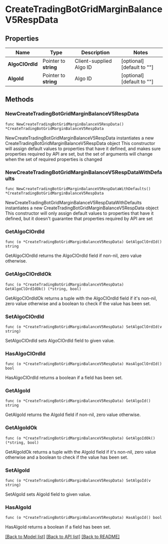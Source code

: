 # CreateTradingBotGridMarginBalanceV5RespData

## Properties

Name | Type | Description | Notes
------------ | ------------- | ------------- | -------------
**AlgoClOrdId** | Pointer to **string** | Client-supplied Algo ID | [optional] [default to ""]
**AlgoId** | Pointer to **string** | Algo ID | [optional] [default to ""]

## Methods

### NewCreateTradingBotGridMarginBalanceV5RespData

`func NewCreateTradingBotGridMarginBalanceV5RespData() *CreateTradingBotGridMarginBalanceV5RespData`

NewCreateTradingBotGridMarginBalanceV5RespData instantiates a new CreateTradingBotGridMarginBalanceV5RespData object
This constructor will assign default values to properties that have it defined,
and makes sure properties required by API are set, but the set of arguments
will change when the set of required properties is changed

### NewCreateTradingBotGridMarginBalanceV5RespDataWithDefaults

`func NewCreateTradingBotGridMarginBalanceV5RespDataWithDefaults() *CreateTradingBotGridMarginBalanceV5RespData`

NewCreateTradingBotGridMarginBalanceV5RespDataWithDefaults instantiates a new CreateTradingBotGridMarginBalanceV5RespData object
This constructor will only assign default values to properties that have it defined,
but it doesn't guarantee that properties required by API are set

### GetAlgoClOrdId

`func (o *CreateTradingBotGridMarginBalanceV5RespData) GetAlgoClOrdId() string`

GetAlgoClOrdId returns the AlgoClOrdId field if non-nil, zero value otherwise.

### GetAlgoClOrdIdOk

`func (o *CreateTradingBotGridMarginBalanceV5RespData) GetAlgoClOrdIdOk() (*string, bool)`

GetAlgoClOrdIdOk returns a tuple with the AlgoClOrdId field if it's non-nil, zero value otherwise
and a boolean to check if the value has been set.

### SetAlgoClOrdId

`func (o *CreateTradingBotGridMarginBalanceV5RespData) SetAlgoClOrdId(v string)`

SetAlgoClOrdId sets AlgoClOrdId field to given value.

### HasAlgoClOrdId

`func (o *CreateTradingBotGridMarginBalanceV5RespData) HasAlgoClOrdId() bool`

HasAlgoClOrdId returns a boolean if a field has been set.

### GetAlgoId

`func (o *CreateTradingBotGridMarginBalanceV5RespData) GetAlgoId() string`

GetAlgoId returns the AlgoId field if non-nil, zero value otherwise.

### GetAlgoIdOk

`func (o *CreateTradingBotGridMarginBalanceV5RespData) GetAlgoIdOk() (*string, bool)`

GetAlgoIdOk returns a tuple with the AlgoId field if it's non-nil, zero value otherwise
and a boolean to check if the value has been set.

### SetAlgoId

`func (o *CreateTradingBotGridMarginBalanceV5RespData) SetAlgoId(v string)`

SetAlgoId sets AlgoId field to given value.

### HasAlgoId

`func (o *CreateTradingBotGridMarginBalanceV5RespData) HasAlgoId() bool`

HasAlgoId returns a boolean if a field has been set.


[[Back to Model list]](../README.md#documentation-for-models) [[Back to API list]](../README.md#documentation-for-api-endpoints) [[Back to README]](../README.md)



